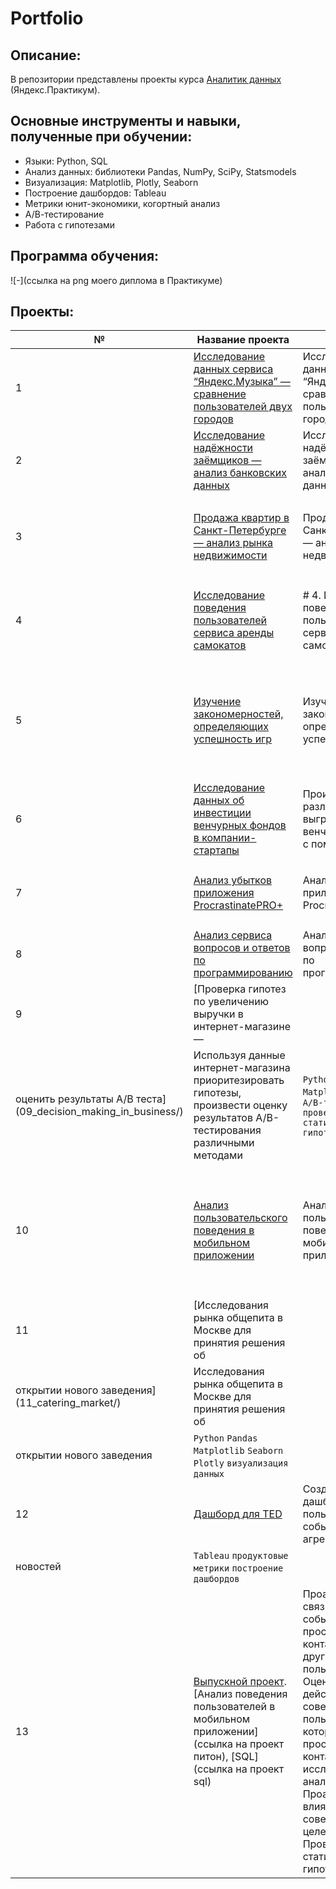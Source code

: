 # Portfolio

## Описание:
В репозитории представлены проекты курса [Аналитик данных](https://praktikum.yandex.ru/data-analyst/) (Яндекс.Практикум).

## Основные инструменты и навыки, полученные при обучении:
- Языки: Python, SQL
- Анализ данных: библиотеки Pandas, NumPy, SciPy, Statsmodels
- Визуализация: Matplotlib, Plotly, Seaborn
- Построение дашбордов: Tableau
- Метрики юнит-экономики, когортный анализ
- А/В-тестирование
- Работа с гипотезами

## Программа обучения:
![-](ссылка на png моего диплома в Практикуме)

## Проекты:
| №| Название проекта | Описание                                                     | Стек           |  
|-----------|-------------------|------------------------------------------------------------------|-----------------------------------|
|1              |[Исследование данных сервиса “Яндекс.Музыка” — сравнение пользователей двух городов](01_big_cities_music/)|Исследование данных сервиса “Яндекс.Музыка” — сравнение пользователей двух городов|`Python` `Pandas`|
|2              |[Исследование надёжности заёмщиков — анализ банковских данных](02_analysis_of_bank_data/)|Исследование надёжности заёмщиков — анализ банковских данных|`предобработка данных` `Python` `Pandas`|
|3              |[Продажа квартир в Санкт-Петербурге — анализ рынка недвижимости](03_real_estate_market/)|Продажа квартир в Санкт-Петербурге — анализ рынка недвижимости|`Python` `Pandas` `Matplotlib` `предобработка данных` `исследовательский анализ данных` `визуализация данных`|
|4              |[Исследование поведения пользователей сервиса аренды самокатов](04_research_behavior_users_of_rental_service/)|# 4. Исследование поведения пользователей сервиса аренды самокатов| `Python` `Pandas` `Matplotlib` `NumPy` `SciPy` `проверка статистических гипотез` `описательная статистика`|
|5              |[Изучение закономерностей, определяющих успешность игр](05_study_of_data_from_the_online_store_strimchik/)|Изучение закономерностей, определяющих успешность игр|`Python` `Pandas` `NumPy` `Matplotlib` `предобработка данных` `исследовательский анализ данных` `описательная статистика` `проверка статистических гипотез`|
|6              |[Исследование данных об инвестиции венчурных фондов в компании-стартапы](06_basic_sql/)|Произвести различные выгрузки данных венчурных фондов с помощью SQL|`SQL` `PostgreSQL`|
|7              |[Анализ убытков приложения ProcrastinatePRO+](07_marketing_analytics_of_the_entertainment_application_procrastinate/)|Анализ убытков приложения ProcrastinatePRO+|`Python` `Pandas` `Matplotlib` `когортный анализ` `юнит-экономика` `продуктовые метрики` `Seaborn`|
|8              |[Анализ сервиса вопросов и ответов по программированию](08_sql_advanced/)|Анализ сервиса вопросов и ответов по программированию|`SQL` `PostgreSQL`|
|9              |[Проверка гипотез по увеличению выручки в интернет-магазине —
оценить результаты A/B теста](09_decision_making_in_business/)|Используя данные интернет-магазина приоритезировать гипотезы, произвести оценку результатов A/B-тестирования различными методами|`Python` `Pandas` `Matplotlib` `SciPy` `A/B-тестирование` `проверка статистических гипотез`|
|10             |[Анализ пользовательского поведения в мобильном приложении](10_event_analytics_mobile_app/)|Анализ пользовательского поведения в мобильном приложении|`Python` `Pandas` `Matplotlib` `A/B-тестирование` `проверка статистических гипотез` `Seaborn` `событийная аналитика` `продуктовые метрики` `Plotly` `визуализация данных`|
|11             |[Исследования рынка общепита в Москве для принятия решения об
открытии нового заведения](11_catering_market/)|Исследования рынка общепита в Москве для принятия решения об
открытии нового заведения|`Python` `Pandas` `Matplotlib` `Seaborn` `Plotly` `визуализация данных`|
|12             |[Дашборд для TED](https://public.tableau.com/app/profile/igor.ratnikov/viz/Yandex_project_17083679381390/Story?publish=yes)|Создание дашборда по пользовательским событиям для агрегатора
новостей|`Tableau` `продуктовые метрики` `построение дашбордов`|
|13             |[Выпускной проект](13_graduation_project/). [Анализ поведения пользователей в мобильном приложении](ссылка на проект питон), [SQL](ссылка на проект sql)|Проанализировать связь целевого события — просмотра контактов — и других действий пользователей. Оценить, какие действия чаще совершают те пользователи, которые просматривают контакты. Провести исследовательский анализ данных. Проанализируйте влияние событий на совершение целевого события. Проверьте статистические гипотезы.|`SQL` `PostgreSQL` `Python` `Pandas` `Matplotlib` `Seaborn` `A/B-тестирование` `проверка статистических гипотез`|